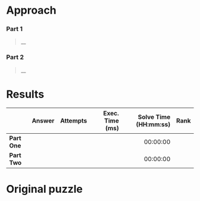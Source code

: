 # Approach
### Part 1
> __


### Part 2
> __


# Results

|    | Answer     | Attempts  | Exec. Time (ms) | Solve Time (HH:mm:ss) | Rank |
| ------ |-----------:| ---------:| -------------------:| ----:| ----:|
| **Part One**  |   |   |   | 00:00:00  |    |
| **Part Two**  |   |   |   | 00:00:00  |   |

# Original puzzle

